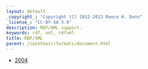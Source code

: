 ```yaml
---
layout: default
_copyright_: "Copyright (C) 2012-2013 Reece H. Dunn"
_license_: "CC-BY-SA 3.0"
description: RDF/XML support.
keywords: rdf, xml, rdfxml
title: RDF/XML
parent: /cainteoir/formats/document.html
---
```


*  [2004](rdfxml2004)

